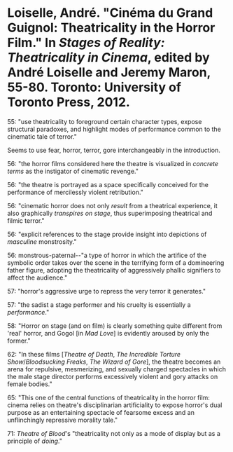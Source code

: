 Loiselle, André. "Cinéma du Grand Guignol: Theatricality in the Horror Film." In *Stages of Reality: Theatricality in Cinema*, edited by André Loiselle and Jeremy Maron, 55-80. Toronto: University of Toronto Press, 2012.
===

55:  "use theatricality to foreground certain character types, expose structural paradoxes, and highlight modes of performance common to the cinematic tale of terror."

Seems to use fear, horror, terror, gore interchangeably in the introduction.

56:  "the horror films considered here the theatre is visualized in *concrete terms* as the instigator of cinematic revenge."

56:  "the theatre is portrayed as a space specifically conceived for the performance of mercilessly violent retribution."

56:  "cinematic horror does not only *result* from a theatrical experience, it also graphically *transpires on stage*, thus superimposing theatrical and filmic terror."

56:  "explicit references to the stage provide insight into depictions of *masculine* monstrosity."

56:  monstrous-paternal--"a type of horror in which the artifice of the symbolic order takes over the scene in the terrifying form of a domineering father figure, adopting the theatricality of aggressively phallic signifiers to affect the audience."

57:  "horror's aggressive urge to repress the very terror it generates."

57:  "the sadist a stage performer and his cruelty is essentially a *performance*."

58:  "Horror on stage (and on film) is clearly something quite different from 'real' horror, and Gogol [in *Mad Love*] is evidently aroused by only the former."

62:  "In these films [*Theatre of Death*, *The Incredible Torture Show*/*Bloodsucking Freaks*, *The Wizard of Gore*], the theatre becomes an arena for repulsive, mesmerizing, and sexually charged spectacles in which the male stage director performs excessively violent and gory attacks on female bodies."

65:  "This one of the central functions of theatricality in the horror film: cinema relies on theatre's disciplinarian artificiality to expose horror's dual purpose as an entertaining spectacle of fearsome excess and an unflinchingly repressive morality tale."

71:  *Theatre of Blood*'s "theatricality not only as a mode of display but as a principle of *doing*."